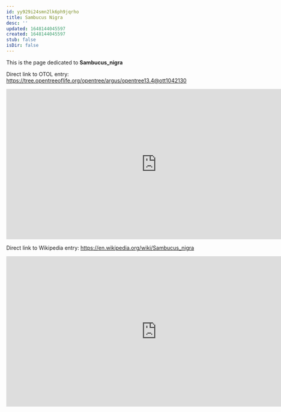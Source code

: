 ```yaml
---
id: yy929i24smn2lk6ph9jqrho
title: Sambucus Nigra
desc: ''
updated: 1648144045597
created: 1648144045597
stub: false
isDir: false
---
```

This is the page dedicated to **Sambucus_nigra**


Direct link to OTOL entry: https://tree.opentreeoflife.org/opentree/argus/opentree13.4@ott1042130



<html>
    <body>
    <iframe src="https://tree.opentreeoflife.org/opentree/argus/opentree13.4@ott1042130"
    width="800" height="400" frameborder="0" allowfullscreen> </iframe>
    </body>
</html>
    


Direct link to Wikipedia entry: https://en.wikipedia.org/wiki/Sambucus_nigra



<html>
    <body>
    <iframe src="https://en.wikipedia.org/wiki/Sambucus_nigra"
    width="800" height="400" frameborder="0" allowfullscreen> </iframe>
    </body>
</html>
    

